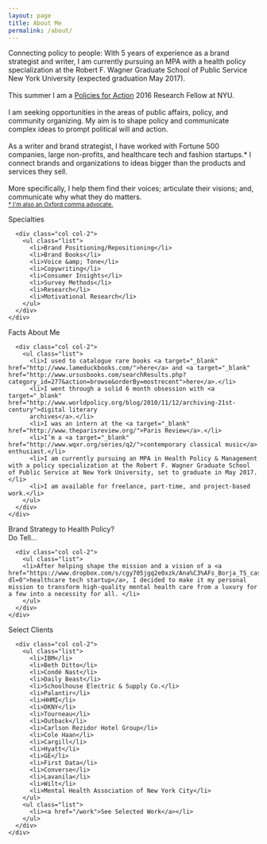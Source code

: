 ```yaml
---
layout: page
title: About Me
permalink: /about/
---
```


<p class="main-text-about-page">Connecting policy to people: With 5 years of experience as a brand strategist and writer, I am currently pursuing an MPA with a health policy specialization at the Robert F. Wagner Graduate School of Public Service New York University (expected graduation May 2017).<br>
<br>
This summer I am a <a target="_blank" href="http://www.policiesforaction.org/node/41">Policies for Action</a> 2016 Research Fellow at NYU.<br>
<br>
I am seeking opportunities in the areas of public affairs, policy, and community organizing. My aim is to shape policy and communicate complex ideas to prompt political will and action. <br>
<br>
As a writer and brand strategist, I have worked with Fortune 500 companies, large non-profits, and healthcare tech and fashion startups.* I connect brands and organizations to ideas bigger than the products and services they sell.<br>
<br>
More specifically, I help them find their voices; articulate their visions; and, communicate why what they do matters.<br>
<small><a
href="http://thewritepractice.com/why-you-need-to-be-using-oxford-commas/">* I'm also an Oxford comma advocate.</a></small>
</p>

<div class="about-section-wrapper">
  <div class="about-section">
    <div class="col-wrapper">
      <div class="col col-1">
        <p>Specialties</p>
      </div>

      <div class="col col-2">
        <ul class="list">
          <li>Brand Positioning/Repositioning</li>
          <li>Brand Books</li>
          <li>Voice &amp; Tone</li>
          <li>Copywriting</li>
          <li>Consumer Insights</li>
          <li>Survey Methods</li>
          <li>Research</li>
          <li>Motivational Research</li>
        </ul>
      </div>
    </div>
  </div>

  <div class="about-section">
    <div class="col-wrapper">
      <div class="col col-1">
        <p>Facts About Me</p>
      </div>

      <div class="col col-2">
        <ul class="list">
          <li>I used to catalogue rare books <a target="_blank" href="http://www.lameduckbooks.com/">here</a> and <a target="_blank" href="http://www.ursusbooks.com/searchResults.php?category_id=277&action=browse&orderBy=mostrecent">here</a>.</li>
          <li>I went through a solid 6 month obsession with <a target="_blank" href="http://www.worldpolicy.org/blog/2010/11/12/archiving-21st-century">digital literary
          archives</a>.</li>
          <li>I was an intern at the <a target="_blank" href="http://www.theparisreview.org/">Paris Review</a>.</li>
          <li>I’m a <a target="_blank" href="http://www.wqxr.org/series/q2/">contemporary classical music</a> enthusiast.</li>
          <li>I am currently pursuing an MPA in Health Policy & Management with a policy specialization at the Robert F. Wagner Graduate School of Public Service at New York University, set to graduate in May 2017.</li>
          <li>I am available for freelance, part-time, and project-based work.</li>
        </ul>
      </div>
    </div>
  </div>

  <div class="about-section">
    <div class="col-wrapper">
      <div class="col col-1">
        <p>Brand Strategy to Health Policy?<br>
        Do Tell...</p>
      </div>

      <div class="col col-2">
        <ul class="list">
        <li>After helping shape the mission and a vision of a <a href="https://www.dropbox.com/s/cgy705jgq2e0xzk/Ana%C3%AFs_Borja_TS_casestudy_updated.pdf?dl=0">healthcare tech startup</a>, I decided to make it my personal mission to transform high-quality mental health care from a luxury for a few into a necessity for all. </li>
        </ul>
      </div>
    </div>
  </div>
          
  <div class="about-section">
    <div class="col-wrapper">
      <div class="col col-1">
        <p>Select Clients</p>
      </div>

      <div class="col col-2">
        <ul class="list">
          <li>IBM</li>
          <li>Beth Ditto</li>
          <li>Condé Nast</li> 
          <li>Daily Beast</li>
          <li>Schoolhouse Electric & Supply Co.</li>
          <li>Palantir</li>
          <li>HHMI</li>
          <li>DKNY</li>
          <li>Tourneau</li>
          <li>Outback</li>
          <li>Carlson Rezidor Hotel Group</li>
          <li>Cole Haan</li>
          <li>Cargill</li>
          <li>Hyatt</li>
          <li>GE</li>
          <li>First Data</li>
          <li>Converse</li> 
          <li>Lavanila</li>
          <li>Wilt</li>
          <li>Mental Health Association of New York City</li>
        </ul>
        <ul class="list">
          <li><a href="/work">See Selected Work</a></li>
        </ul>
      </div>
    </div>
  </div>
          
</div>
